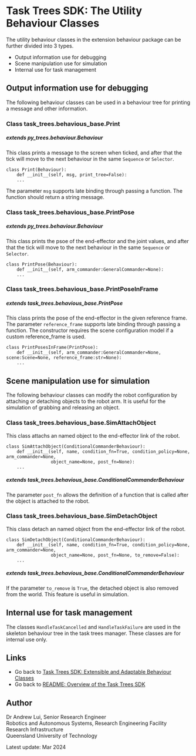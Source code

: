 # Task Trees SDK: The Utility Behaviour Classes

The utility behaviour classes in the extension behaviour package can be further divided into 3 types.
- Output information use for debugging
- Scene manipulation use for simulation
- Internal use for task management

## Output information use for debugging

The following behaviour classes can be used in a behaviour tree for printing a message and other information.

### Class task_trees.behavious_base.Print

##### extends py_trees.behaviour.Behaviour

This class prints a message to the screen when ticked, and after that the tick will move to the next behaviour in the same `Sequence` or `Selector`.
```
class Print(Behaviour):
    def __init__(self, msg, print_tree=False):
    ...
```
The parameter `msg` supports late binding through passing a function. The function should return a string message.

### Class task_trees.behavious_base.PrintPose

##### extends py_trees.behaviour.Behaviour

This class prints the psoe of the end-effector and the joint values, and after that the tick will move to the next behaviour in the same `Sequence` or `Selector`.

```
class PrintPose(Behaviour):
    def __init__(self, arm_commander:GeneralCommander=None):
    ...
```

### Class task_trees.behavious_base.PrintPoseInFrame

##### extends task_trees.behavious_base.PrintPose

This class prints the pose of the end-effector in the given reference frame. The parameter `reference_frame` supports late binding through passing a function. The constructor requires the scene configuration model if a custom reference_frame is used.

```
class PrintPosesInFrame(PrintPose):
    def __init__(self, arm_commander:GeneralCommander=None, scene:Scene=None, reference_frame:str=None):
    ...
```

## Scene manipulation use for simulation

The following behaviour classes can modify the robot configuration by attaching or detaching objects to the robot arm. It is useful for the simulation of grabbing and releasing an object.

### Class task_trees.behavious_base.SimAttachObject

This class attachs an named object to the end-effector link of the robot. 

```
class SimAttachObject(ConditionalCommanderBehaviour):
    def __init__(self, name, condition_fn=True, condition_policy=None, arm_commander=None, 
                 object_name=None, post_fn=None):
    ...
```
##### extends task_trees.behavious_base.ConditionalCommanderBehaviour

The parameter `post_fn` allows the definition of a function that is called after the object is attached to the robot.

### Class task_trees.behavious_base.SimDetachObject

This class detach an named object from the end-effector link of the robot. 

```
class SimDetachObject(ConditionalCommanderBehaviour):
    def __init__(self, name, condition_fn=True, condition_policy=None, arm_commander=None, 
                 object_name=None, post_fn=None, to_remove=False):
    ...
```
##### extends task_trees.behavious_base.ConditionalCommanderBehaviour

If the parameter `to_remove` is `True`, the detached object is also removed from the world. This feature is useful in simulation.

## Internal use for task management

The classes `HandleTaskCancelled` and `HandleTaskFailure` are used in the skeleton behaviour tree in the task trees manager. These classes are for internal use only.

## Links

- Go back to [Task Trees SDK: Extensible and Adaptable Behaviour Classes](BEHAVIOURS.md)
- Go back to [README: Overview of the Task Trees SDK](README.md)

## Author

Dr Andrew Lui, Senior Research Engineer <br />
Robotics and Autonomous Systems, Research Engineering Facility <br />
Research Infrastructure <br />
Queensland University of Technology <br />

Latest update: Mar 2024